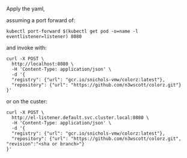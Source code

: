 Apply the yaml,

assuming a port forward of:

```
kubectl port-forward $(kubectl get pod -o=name -l eventlistener=listener) 8080
```

and invoke with:

```
curl -X POST \
  http://localhost:8080 \
  -H 'Content-Type: application/json' \
  -d '{
  "registry": {"url": "gcr.io/snichols-vmw/colorz:latest"},
  "repository": {"url": "https://github.com/n3wscott/colorz.git"}
}'
```

or on the custer:
```
curl -X POST \
  http://el-listener.default.svc.cluster.local:8080 \
  -H 'Content-Type: application/json' \
  -d '{
  "registry": {"url": "gcr.io/snichols-vmw/colorz:latest"},
  "repository": {"url": "https://github.com/n3wscott/colorz.git", "revision":"<sha or branch>"}
}'
```